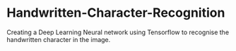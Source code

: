 # Handwritten-Character-Recognition
Creating a Deep Learning Neural network using Tensorflow to recognise the handwritten character in the image.
